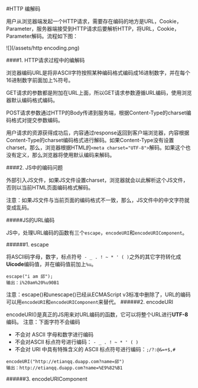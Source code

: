 #HTTP 编解码

用户从浏览器端发起一个HTTP请求，需要存在编码的地方是URL，Cookie，Parameter，服务器端接受到HTTP请求后要解析HTTP，将URL，Cookie，Parameter解码。流程如下图：

![](/assets/http encoding.png)

####1. HTTP请求过程中的编解码

浏览器编码URL是将非ASCII字符按照某种编码格式编码成16进制数字，并在每个16进制数字前面加上%符号。

GET请求的参数都是附加在URL上面，所以GET请求参数遵循URL编码，使用浏览器默认编码格式编码。

POST请求参数通过HTTP的Body传递到服务端，根据Content-Type的charset编码格式对提交参数编码。

用户请求的资源获得成功后，内容通过response返回到客户端浏览器，内容根据Content-Type的charset编码格式进行解码。如果Content-Type没有设置charset，那么，浏览器根据HTML的```<meta charset="UTF-8">```解码。如果这个也没有定义，那么浏览器将使用默认编码来解码。

####2. JS中的编码问题

外部引入JS文件，如果JS文件设置charset，浏览器就会以此解析这个JS文件，否则以当前HTML页面编码格式解码。

注意：如果JS文件与当前页面的编码格式不一致，那么，JS文件中的中文字符就变成乱码。

#####JS的URL编码

JS中，处理URL编码的函数有三个```escape```，```encodeURI```和```encodeURIComponent```。

######1. escape

将ASCII码字母，数字，标点符号``` - _ . ! ~ * ' ( )```之外的其它字符转化成**Uicode**编码值，并在编码值前加上```%u```。

```
escape("i am 邱");
输出：i%20am%20%u90B1
```
注意：escape()和unescape()已经从ECMAScript v3标准中删除了，URL的编码可以用```encodeURI```和```encodeURIComponent```来替代。
######2. encodeURI

encodeURI()是真正的JS用来对URL编码的函数，它可以将整个URL进行**UTF-8**编码。
注意：下面字符不会编码
* 不会对 ASCII 字母和数字进行编码
* 不会对ASCII 标点符号进行编码： ```- _ . ! ~ * ' ( )```
* 不会对 URI 中具有特殊含义的 ASCII 标点符号进行编码：```;/?:@&=+$,#```

```
encodeURI("http://etianqq.duapp.com?name=邱")
输出：http://etianqq.duapp.com?name=%E9%82%B1
```
######3. encodeURIComponent

